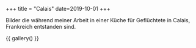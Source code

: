 +++
title = "Calais"
date=2019-10-01
+++

Bilder die während meiner Arbeit in einer Küche für Geflüchtete in Calais, Frankreich entstanden sind.

{{ gallery() }}
